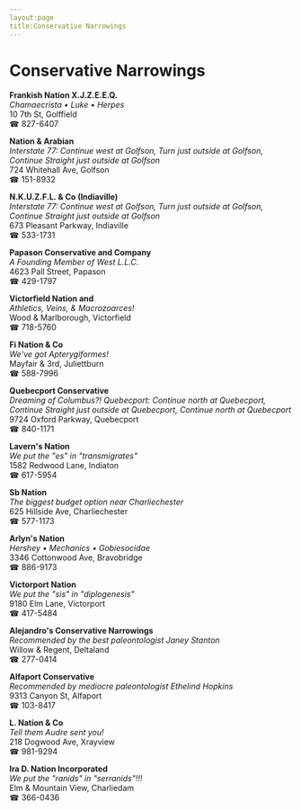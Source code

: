 ```yaml
---
layout:page
title:Conservative Narrowings
---
```

# Conservative Narrowings

**Frankish Nation X.J.Z.E.E.Q.**  
_Chamaecrista • Luke • Herpes_  
10 7th St, Golffield  
☎ 827-6407



**Nation & Arabian**  
_Interstate 77: Continue west at Golfson, Turn just outside at Golfson, Continue Straight just outside at Golfson_  
724 Whitehall Ave, Golfson  
☎ 151-8932



**N.K.U.Z.F.L. & Co (Indiaville)**  
_Interstate 77: Continue west at Golfson, Turn just outside at Golfson, Continue Straight just outside at Golfson_  
673 Pleasant Parkway, Indiaville  
☎ 533-1731



**Papason Conservative and Company**  
_A Founding Member of West L.L.C._  
4623 Pall Street, Papason  
☎ 429-1797



**Victorfield Nation and**  
_Athletics, Veins, & Macrozoarces!_  
Wood & Marlborough, Victorfield  
☎ 718-5760



**Fi Nation & Co**  
_We've got Apterygiformes!_  
Mayfair & 3rd, Juliettburn  
☎ 588-7996



**Quebecport Conservative**  
_Dreaming of Columbus?! 
Quebecport: Continue north at Quebecport, Continue Straight just outside at Quebecport, Continue north at Quebecport_  
9724 Oxford Parkway, Quebecport  
☎ 840-1171



**Lavern's Nation**  
_We put the "es" in "transmigrates"_  
1582 Redwood Lane, Indiaton  
☎ 617-5954



**Sb Nation**  
_The biggest budget option near Charliechester_  
625 Hillside Ave, Charliechester  
☎ 577-1173



**Arlyn's Nation**  
_Hershey • Mechanics • Gobiesocidae_  
3346 Cottonwood Ave, Bravobridge  
☎ 886-9173



**Victorport Nation**  
_We put the "sis" in "diplogenesis"_  
9180 Elm Lane, Victorport  
☎ 417-5484



**Alejandro's Conservative Narrowings**  
_Recommended by the best paleontologist Janey Stanton_  
Willow & Regent, Deltaland  
☎ 277-0414



**Alfaport Conservative**  
_Recommended by mediocre paleontologist Ethelind Hopkins_  
9313 Canyon St, Alfaport  
☎ 103-8417



**L. Nation & Co**  
_Tell them Audre sent you!_  
218 Dogwood Ave, Xrayview  
☎ 981-9294



**Ira D. Nation Incorporated**  
_We put the "ranids" in "serranids"!!!_  
Elm & Mountain View, Charliedam  
☎ 366-0436



